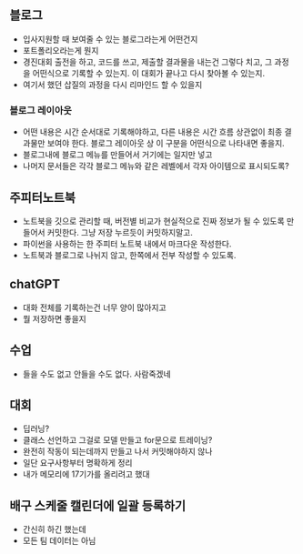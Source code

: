 ## 블로그
- 입사지원할 때 보여줄 수 있는 블로그라는게 어떤건지
- 포트폴리오라는게 뭔지
- 경진대회 출전을 하고, 코드를 쓰고, 제출할 결과물을 내는건 그렇다 치고, 그 과정을 어떤식으로 기록할 수 있는지. 이 대회가 끝나고 다시 찾아볼 수 있는지.
- 여기서 했던 삽질의 과정을 다시 리마인드 할 수 있을지
### 블로그 레이아웃
- 어떤 내용은 시간 순서대로 기록해야하고, 다른 내용은 시간 흐름 상관없이 최종 결과물만 보여야 한다. 블로그 레이아웃 상 이 구분을 어떤식으로 나타내면 좋을지.
- 블로그내에 블로그 메뉴를 만들어서 거기에는 일지만 넣고
- 나머지 문서들은 각각 블로그 메뉴와 같은 레벨에서 각자 아이템으로 표시되도록?
## 주피터노트북
- 노트북을 깃으로 관리할 때, 버전별 비교가 현실적으로 진짜 정보가 될 수 있도록 만들어서 커밋한다. 그냥 저장 누르듯이 커밋하지말고.
- 파이썬을 사용하는 한 주피터 노트북 내에서 마크다운 작성한다.
- 노트북과 블로그로 나뉘지 않고, 한쪽에서 전부 작성할 수 있도록.
## chatGPT
- 대화 전체를 기록하는건 너무 양이 많아지고
- 뭘 저장하면 좋을지
## 수업
- 들을 수도 없고 안들을 수도 없다. 사람죽겠네
## 대회
- 딥러닝?
- 클래스 선언하고 그걸로 모델 만들고 for문으로 트레이닝?
- 완전히 작동이 되는데까지 만들고 나서 커밋해야하지 않나
- 일단 요구사항부터 명확하게 정리
- 내가 메모리에 17기가를 올리려고 했대
## 배구 스케줄 캘린더에 일괄 등록하기
- 간신히 하긴 했는데
- 모든 팀 데이터는 아님
